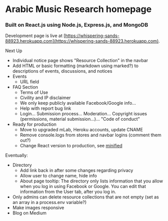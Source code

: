 # Arabic Music Research homepage

### Built on React.js using Node.js, Express.js, and MongoDB

Development page is live at [https://whispering-sands-88923.herokuapp.com](https://whispering-sands-88923.herokuapp.com).

Next Up
* Individual notice page shows "Resource Collection" in the navbar
* Add HTML or basic formatting (markdown using marked?) to descriptions of events, discussions, and notices
* Events
	* URL field
* FAQ Section
	* Terms of Use
    * Civility and IP disclaimer
    * We only keep publicly available Facebook/Google info...
    * Help with report bug link
	* Login… Submission process… Moderation… Copyright issues (permissions, material submission…)… "Code of conduct"
* Ready for production
	* Move to upgraded mLab, Heroku accounts, update CNAME
	* Remove console.logs from stores and navbar logins (comment them out?)
	* Change React version to production, see [minified](https://fb.me/react-minification)

Eventually:
* Directory
	* Add link back in after some changes regarding privacy
	* Allow user to change name, hide info
	* About page tooltip: The directory only lists information that you allow when you log in using Facebook or Google. You can edit that information from the User tab, after you log in.
* Only admins can delete resource collections that are not empty (set as an array in a process.env variable?)
* Make images responsive
* Blog on Medium

